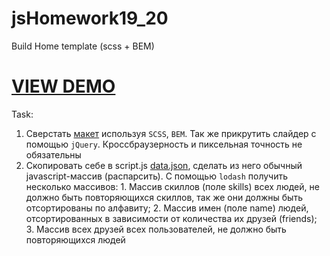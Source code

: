# jsHomework19_20
Build Home template (scss + BEM)
<h1><a href="https://logolevel.github.io/projects/build_home/index.html">VIEW DEMO</a></h1>

<p>Task:</p>
<ol>
<li>Сверстать <a href="/goit-fe/markup_fe2o/blob/master/js_19-20/homework19_20.psd">макет</a> используя <code>SCSS</code>, <code>BEM</code>. Так же прикрутить слайдер с помощью <code>jQuery</code>. Кроссбраузерность и пиксельная точность не обязательны</li>
<li>Скопировать себе в script.js <a href="/goit-fe/markup_fe2o/blob/master/js_19-20/data.json">data.json</a>, сделать из него обычный javascript-массив (распарсить). С помощью <code>lodash</code> получить несколько массивов: 1. Массив скиллов (поле skills) всех людей, не должно быть повторяющихся скиллов, так же они должны быть отсортированы по алфавиту; 2. Массив имен (поле name) людей, отсортированных в зависимости от количества их друзей (friends); 3. Массив всех друзей всех пользователей, не должно быть повторяющихся людей</li>
</ol>

